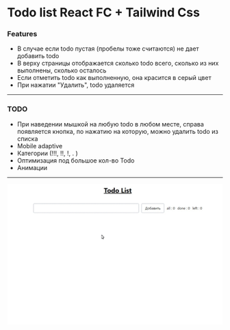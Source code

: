 # Todo list React FC + Tailwind Css
### Features
- В случае если todo пустая (пробелы тоже считаются) не дает добавить todo
- В верху страницы отображается сколько todo всего, сколько из них выполнены, сколько осталось
- Если отметить todo как выполненную, она красится в серый цвет
- При нажатии "Удалить", todo удаляется
---
### TODO
 - При наведении мышкой на любую todo в любом месте, справа появляется кнопка, по нажатию на которую, можно удалить todo из списка
 - Mobile adaptive
 - Категории (!!!, !!, !, . )
 - Оптимизация под большое кол-во Todo
 - Анимации
 ---
![profile](public/profile.gif)
